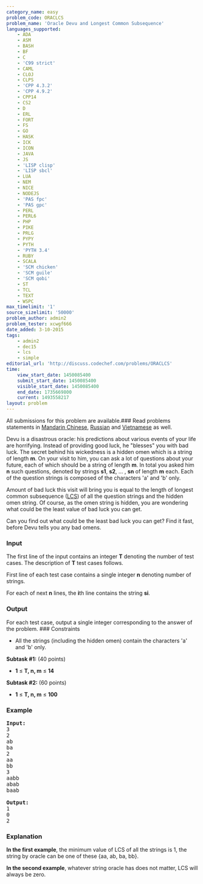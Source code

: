 ```yaml
---
category_name: easy
problem_code: ORACLCS
problem_name: 'Oracle Devu and Longest Common Subsequence'
languages_supported:
    - ADA
    - ASM
    - BASH
    - BF
    - C
    - 'C99 strict'
    - CAML
    - CLOJ
    - CLPS
    - 'CPP 4.3.2'
    - 'CPP 4.9.2'
    - CPP14
    - CS2
    - D
    - ERL
    - FORT
    - FS
    - GO
    - HASK
    - ICK
    - ICON
    - JAVA
    - JS
    - 'LISP clisp'
    - 'LISP sbcl'
    - LUA
    - NEM
    - NICE
    - NODEJS
    - 'PAS fpc'
    - 'PAS gpc'
    - PERL
    - PERL6
    - PHP
    - PIKE
    - PRLG
    - PYPY
    - PYTH
    - 'PYTH 3.4'
    - RUBY
    - SCALA
    - 'SCM chicken'
    - 'SCM guile'
    - 'SCM qobi'
    - ST
    - TCL
    - TEXT
    - WSPC
max_timelimit: '1'
source_sizelimit: '50000'
problem_author: admin2
problem_tester: xcwgf666
date_added: 3-10-2015
tags:
    - admin2
    - dec15
    - lcs
    - simple
editorial_url: 'http://discuss.codechef.com/problems/ORACLCS'
time:
    view_start_date: 1450085400
    submit_start_date: 1450085400
    visible_start_date: 1450085400
    end_date: 1735669800
    current: 1493558217
layout: problem
---
```

All submissions for this problem are available.###  Read problems statements in [Mandarin Chinese](http://www.codechef.com/download/translated/DEC15/mandarin/ORACLCS.pdf), [Russian](http://www.codechef.com/download/translated/DEC15/russian/ORACLCS.pdf) and [Vietnamese](http://www.codechef.com/download/translated/DEC15/vietnamese/ORACLCS.pdf) as well.

Devu is a disastrous oracle: his predictions about various events of your life are horrifying. Instead of providing good luck, he "blesses" you with bad luck. The secret behind his wickedness is a hidden omen which is a string of length **m**. On your visit to him, you can ask a lot of questions about your future, each of which should be a string of length **m**. In total you asked him **n** such questions, denoted by strings **s1**, **s2**, ... , **sn** of length **m** each. Each of the question strings is composed of the characters 'a' and 'b' only.

Amount of bad luck this visit will bring you is equal to the length of longest common subsequence ([LCS](https://en.wikipedia.org/wiki/Longest_common_subsequence_problem)) of all the question strings and the hidden omen string. Of course, as the omen string is hidden, you are wondering what could be the least value of bad luck you can get.

Can you find out what could be the least bad luck you can get? Find it fast, before Devu tells you any bad omens.

### Input

The first line of the input contains an integer **T** denoting the number of test cases. The description of **T** test cases follows.

First line of each test case contains a single integer **n** denoting number of strings.

For each of next **n** lines, the **i**th line contains the string **si**.

### Output

For each test case, output a single integer corresponding to the answer of the problem. ### Constraints

- All the strings (including the hidden omen) contain the characters 'a' and 'b' only.

 **Subtask #1:** (40 points)

- **1** ≤ **T, n, m** ≤ **14**

 **Subtask #2:** (60 points)

- **1** ≤ **T, n, m** ≤ **100**

### Example

<pre><b>Input:</b>
<tt>3
2
ab
ba
2
aa
bb
3
aabb
abab
baab</tt>

<b>Output:</b>
<tt>1
0
2</tt>
</pre>
### Explanation

**In the first example**, the minimum value of LCS of all the strings is 1, the string by oracle can be one of these {aa, ab, ba, bb}.

**In the second example**, whatever string oracle has does not matter, LCS will always be zero.
